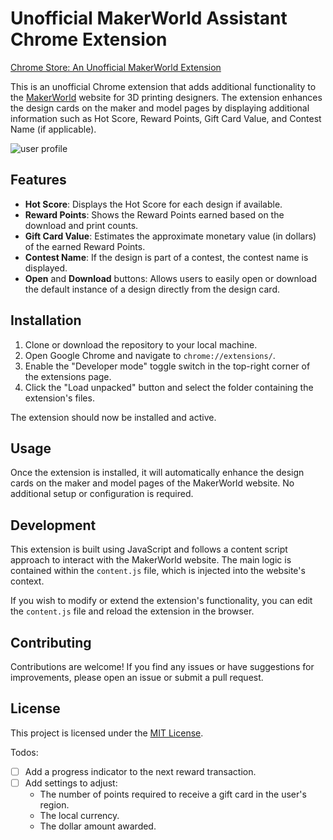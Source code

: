 # Unofficial MakerWorld Assistant Chrome Extension

[Chrome Store: An Unofficial MakerWorld Extension](https://chromewebstore.google.com/detail/an-unofficial-makerworld/pkpnnfiegdfdidhbhnecpbnmlgekanbl)

This is an unofficial Chrome extension that adds additional functionality to the [MakerWorld](https://makerworld.com) website for 3D printing designers. The extension enhances the design cards on the maker and model pages by displaying additional information such as Hot Score, Reward Points, Gift Card Value, and Contest Name (if applicable).

![user profile](https://github.com/huddleboards/maker-world-extension/blob/main/images/user-profile.png?raw=true)

## Features

- **Hot Score**: Displays the Hot Score for each design if available.
- **Reward Points**: Shows the Reward Points earned based on the download and print counts.
- **Gift Card Value**: Estimates the approximate monetary value (in dollars) of the earned Reward Points.
- **Contest Name**: If the design is part of a contest, the contest name is displayed.
- **Open** and **Download** buttons: Allows users to easily open or download the default instance of a design directly from the design card.

## Installation

1. Clone or download the repository to your local machine.
2. Open Google Chrome and navigate to `chrome://extensions/`.
3. Enable the "Developer mode" toggle switch in the top-right corner of the extensions page.
4. Click the "Load unpacked" button and select the folder containing the extension's files.

The extension should now be installed and active.

## Usage

Once the extension is installed, it will automatically enhance the design cards on the maker and model pages of the MakerWorld website. No additional setup or configuration is required.

## Development

This extension is built using JavaScript and follows a content script approach to interact with the MakerWorld website. The main logic is contained within the `content.js` file, which is injected into the website's context.

If you wish to modify or extend the extension's functionality, you can edit the `content.js` file and reload the extension in the browser.

## Contributing

Contributions are welcome! If you find any issues or have suggestions for improvements, please open an issue or submit a pull request.

## License

This project is licensed under the [MIT License](LICENSE).

Todos:
-   [ ]  Add a progress indicator to the next reward transaction.
-   [ ]  Add settings to adjust:
    -   The number of points required to receive a gift card in the user's region.
    -   The local currency.
    -   The dollar amount awarded.
